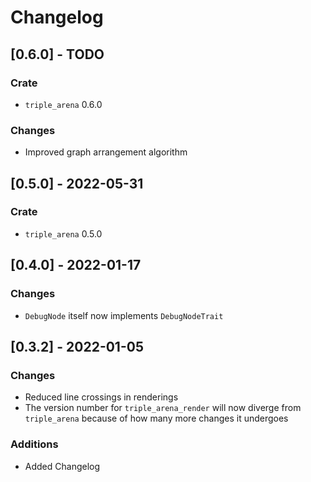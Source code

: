 # Changelog

## [0.6.0] - TODO
### Crate
- `triple_arena` 0.6.0

### Changes
- Improved graph arrangement algorithm

## [0.5.0] - 2022-05-31
### Crate
- `triple_arena` 0.5.0

## [0.4.0] - 2022-01-17
### Changes
- `DebugNode` itself now implements `DebugNodeTrait`

## [0.3.2] - 2022-01-05
### Changes
- Reduced line crossings in renderings
- The version number for `triple_arena_render` will now diverge from `triple_arena` because of how
  many more changes it undergoes

### Additions
- Added Changelog
